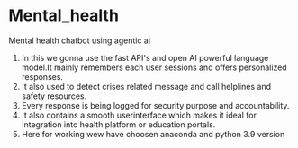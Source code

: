 # Mental_health
Mental health chatbot using agentic ai

1. In this we gonna use the fast API's and open AI powerful language model.It mainly remembers each user sessions and offers personalized responses.
2. It also used to detect crises related message and call helplines and safety resources. 
3. Every response is being logged for security purpose and accountability.
4. It also contains a smooth userinterface which makes it ideal for integration into health platform or education portals.
5. Here for working wew have choosen anaconda and python 3.9 version
